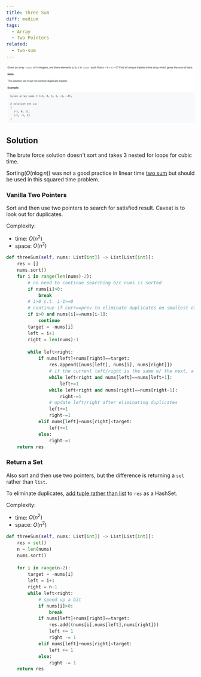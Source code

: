 ```yaml
---
title: Three Sum
diff: medium
tags:
  - Array
  - Two Pointers
related:
  - two-sum
---
```


<img class="medium-zoom" src="/algo/3sum.png" alt="https://leetcode.com/problems/3sum">

## Solution

The brute force solution doesn't sort and takes 3 nested for loops for cubic time.

Sorting($O(n \log n)$) was not a good practice in linear time [two sum](two-sum) but should be used in this squared time problem.

### Vanilla Two Pointers

Sort and then use two pointers to search for satisfied result. Caveat is to look out for duplicates.

Complexity:

- time: $O(n^2)$
- space: $O(n^2)$

```py
def threeSum(self, nums: List[int]) -> List[List[int]]:
    res = []
    nums.sort()
    for i in range(len(nums)-2):
        # no need to continue searching b/c nums is sorted
        if nums[i]>0:
            break
        # i>0 s.t. i-1>=0
        # continue if curr==prev to eliminate duplicates on smallest elt
        if i>0 and nums[i]==nums[i-1]:
            continue
        target = -nums[i]
        left = i+1
        right = len(nums)-1

        while left<right:
            if nums[left]+nums[right]==target:
                res.append([nums[left], nums[i], nums[right]])
                # if the current left/right is the same w/ the next, a duplicate would be returned
                while left<right and nums[left]==nums[left+1]:
                    left+=1
                while left<right and nums[right]==nums[right-1]:
                    right-=1
                # update left/right after eliminating duplicates
                left+=1
                right-=1
            elif nums[left]+nums[right]<target:
                left+=1
            else:
                right-=1
    return res
```

### Return a Set

Also sort and then use two pointers, but the difference is returning a `set` rather than `list`.

To eliminate duplicates, [add tuple rather than list](/blog/python.html#list-cannot-be-hashed) to `res` as a HashSet.

Complexity:

- time: $O(n^2)$
- space: $O(n^2)$

```py
def threeSum(self, nums: List[int]) -> List[List[int]]:
    res = set()
    n = len(nums)
    nums.sort()

    for i in range(n-2):
        target = -nums[i]
        left = i+1
        right = n-1
        while left<right:
            # speed up a bit
            if nums[i]>0:
                break
            if nums[left]+nums[right]==target:
                res.add((nums[i],nums[left],nums[right]))
                left += 1
                right -= 1
            elif nums[left]+nums[right]<target:
                left += 1
            else:
                right -= 1
    return res
```
